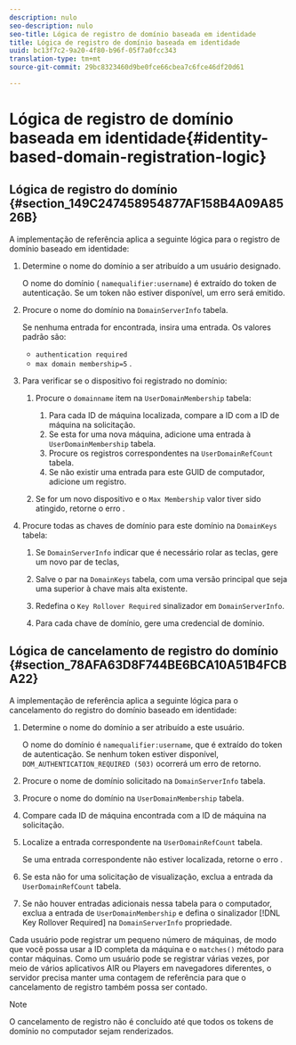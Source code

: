 ```yaml
---
description: nulo
seo-description: nulo
seo-title: Lógica de registro de domínio baseada em identidade
title: Lógica de registro de domínio baseada em identidade
uuid: bc13f7c2-9a20-4f80-b96f-05f7a0fcc343
translation-type: tm+mt
source-git-commit: 29bc8323460d9be0fce66cbea7c6fce46df20d61

---
```



# Lógica de registro de domínio baseada em identidade{#identity-based-domain-registration-logic}

## Lógica de registro do domínio {#section_149C247458954877AF158B4A09A8526B}

A implementação de referência aplica a seguinte lógica para o registro de domínio baseado em identidade:

1. Determine o nome do domínio a ser atribuído a um usuário designado.

   O nome do domínio ( `namequalifier:username`) é extraído do token de autenticação. Se um token não estiver disponível, um erro será emitido.
1. Procure o nome do domínio na `DomainServerInfo` tabela.

   Se nenhuma entrada for encontrada, insira uma entrada. Os valores padrão são:

   * `authentication required`
   * `max domain membership=5`
   .

1. Para verificar se o dispositivo foi registrado no domínio:

   1. Procure o `domainname` item na `UserDomainMembership` tabela:

      1. Para cada ID de máquina localizada, compare a ID com a ID de máquina na solicitação.
      1. Se esta for uma nova máquina, adicione uma entrada à `UserDomainMembership` tabela.
      1. Procure os registros correspondentes na `UserDomainRefCount` tabela.
      1. Se não existir uma entrada para este GUID de computador, adicione um registro.
   1. Se for um novo dispositivo e o `Max Membership` valor tiver sido atingido, retorne o erro .


1. Procure todas as chaves de domínio para este domínio na `DomainKeys` tabela:

   1. Se `DomainServerInfo` indicar que é necessário rolar as teclas, gere um novo par de teclas,
   1. Salve o par na `DomainKeys` tabela, com uma versão principal que seja uma superior à chave mais alta existente.
   1. Redefina o `Key Rollover Required` sinalizador em `DomainServerInfo`.

   1. Para cada chave de domínio, gere uma credencial de domínio.

## Lógica de cancelamento de registro do domínio {#section_78AFA63D8F744BE6BCA10A51B4FCBA22}

A implementação de referência aplica a seguinte lógica para o cancelamento do registro do domínio baseado em identidade:

1. Determine o nome do domínio a ser atribuído a este usuário.

   O nome do domínio é `namequalifier:username`, que é extraído do token de autenticação. Se nenhum token estiver disponível, `DOM_AUTHENTICATION_REQUIRED (503)` ocorrerá um erro de retorno.
1. Procure o nome de domínio solicitado na `DomainServerInfo` tabela.
1. Procure o nome do domínio na `UserDomainMembership` tabela.
1. Compare cada ID de máquina encontrada com a ID de máquina na solicitação.
1. Localize a entrada correspondente na `UserDomainRefCount` tabela.

   Se uma entrada correspondente não estiver localizada, retorne o erro .

1. Se esta não for uma solicitação de visualização, exclua a entrada da `UserDomainRefCount` tabela.
1. Se não houver entradas adicionais nessa tabela para o computador, exclua a entrada de `UserDomainMembership` e defina o sinalizador [!DNL Key Rollover Required] na `DomainServerInfo` propriedade.

Cada usuário pode registrar um pequeno número de máquinas, de modo que você possa usar a ID completa da máquina e o `matches()` método para contar máquinas. Como um usuário pode se registrar várias vezes, por meio de vários aplicativos AIR ou Players em navegadores diferentes, o servidor precisa manter uma contagem de referência para que o cancelamento de registro também possa ser contado.

>[!NOTE]
>
>O cancelamento de registro não é concluído até que todos os tokens de domínio no computador sejam renderizados.

